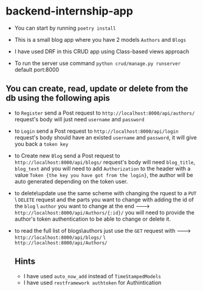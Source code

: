 # backend-internship-app

- You can start by running `poetry install`

- This is a small blog app where you have 2 models `Authors` and `Blogs`

- I have used DRF in this CRUD app using Class-based views approach

- To run the server use command `python crud/manage.py runserver` default port:8000

## You can create, read, update or delete from the db using the following apis

- to `Register` send a Post request to `http://localhost:8000/api/authors/` request's body will just need `username` and `password`

- to `Login` send a Post request to `http://localhost:8000/api/login` request's body should have an existed `username` and `password`, it will give you back a `token key`

- to Create new `Blog` send a Post request to `http://localhost:8000/api/blogs/` request's body will need `blog_title`, `blog_text` and you will need to add `Authorization` to the header with a value `Token {the key you have got from the login}`, the author will be auto generated depending on the token user.

- to delete\update use the same scheme with changing the rquest to a `PUT` \ `DELETE` request and the parts you want to change with adding the id of the `blog` \ `author` you want to change at the end ---> `http://localhost:8000/api/Authors/{:id}/` you will need to provide the author's token authentication to be able to change or delete it.

- to read the full list of blogs\authors just use the `GET` request with --->
  `http://localhost:8000/api/blogs/` \ `http://localhost:8000/api/Authors/`

  ## Hints

  - I have used `auto_now_add` instead of `TimeStampedModels`
  - I have used `restframework authtoken` for Authintication
